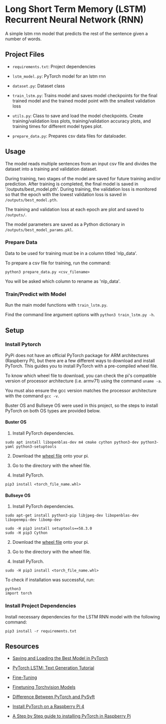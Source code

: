 # Long Short Term Memory (LSTM) Recurrent Neural Network (RNN)

A simple lstm rnn model that predicts the rest of the sentence given a number of words.

## Project Files

- `requirements.txt`: Project dependencies

- `lstm_model.py`: PyTorch model for an lstm rnn

- `dataset.py`: Dataset class

- `train_lstm.py`: Trains model and saves model checkpoints for the final trained model and the
trained model point with the smallest validation loss

- `utils.py`: Class to save and load the model checkpoints. 
Create training/validation loss plots, training/validation accuracy plots, and training times
for different model types plot.

- `prepare_data.py`: Prepares csv data files for dataloader.

## Usage

The model reads multiple sentences from an input csv file and divides the dataset into a training
and validation dataset.

During training, two stages of the model are saved for future training and/or prediction. After training
is completed, the final model is saved in '/outputs/best_model.pth'. During training, the validation loss
is monitored so that the epoch with the lowest validation loss is saved in `/outputs/best_model.pth`.

The training and validation loss at each epoch are plot and saved to `/outputs/`.

The model parameters are saved as a Python dictionary in `/outputs/best_model_params.pkl`.

### Prepare Data

Data to be used for training must be in a column titled 'nlp_data'.

To prepare a csv file for training, run the command:
```
python3 prepare_data.py <csv_filename>
```
You will be asked which column to rename as 'nlp_data'.

### Train/Predict with Model

Run the main model functions with `train_lstm.py`.

Find the command line argument options with `python3 train_lstm.py -h`.

## Setup

### Install Pytorch

PyPi does not have an official PyTorch package for ARM architectures (Raspberry Pi), but there are
a few different ways to download and install PyTorch. This guides you to install PyTorch with a
pre-compiled wheel file.

To know which wheel file to download, you can check the pi's compatible version of processor
architecture (i.e. armv71) using the command `uname -a`.

You must also ensure the gcc version matches the processor architecture with the command `gcc -v`.

Buster OS and Bullseye OS were used in this project, so the steps to install
PyTorch on both OS types are provided below.

#### Buster OS

1. Install PyTorch dependencies.
```
sudo apt install libopenblas-dev m4 cmake cython python3-dev python3-yaml python3-setuptools
```
2. Download the [wheel file](https://drive.google.com/file/d/1D3A5YSWiY-EnRWzWbzSqvj4YdY90wuXq/view) onto
your pi.

3. Go to the directory with the wheel file.

4. Install PyTorch.
```
pip3 install <torch_file_name.whl>
```

#### Bullseye OS

1. Install PyTorch dependencies.
```
sudo apt-get install python3-pip libjpeg-dev libopenblas-dev libopenmpi-dev libomp-dev
```
```
sudo -H pip3 install setuptools==58.3.0
sudo -H pip3 Cython
```
2. Download the [wheel file](https://drive.google.com/uc?id=1uLkZzUdx3LiJC-Sy_ofTACfHgFprumSg) onto
your pi.

3. Go to the directory with the wheel file.

4. Install PyTorch.
```
sudo -H pip3 install <torch_file_name.whl>
```

To check if installation was successful, run:
```
python3
import torch
```

### Install Project Dependencies

Install necessary dependencies for the LSTM RNN model with the following command:
```
pip3 install -r requirements.txt
```

## Resources

- [Saving and Loading the Best Model in PyTorch](https://debuggercafe.com/saving-and-loading-the-best-model-in-pytorch/)

- [PyTorch LSTM: Text Generation Tutorial](https://www.kdnuggets.com/2020/07/pytorch-lstm-text-generation-tutorial.html)

- [Fine-Tuning](https://d2l.ai/chapter_computer-vision/fine-tuning.html)

- [Finetuning Torchvision Models](https://pytorch.org/tutorials/beginner/finetuning_torchvision_models_tutorial.html)

- [Difference Between PyTorch and PySyft](https://analyticsindiamag.com/difference-between-pytorch-and-pysyft/)

- [Install PyTorch on a Raspberry Pi 4](https://qengineering.eu/install-pytorch-on-raspberry-pi-4.html)

- [A Step by Step guide to installing PyTorch in Raspberry Pi](https://medium.com/secure-and-private-ai-writing-challenge/a-step-by-step-guide-to-installing-pytorch-in-raspberry-pi-a1491bb80531)
